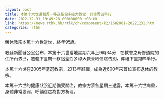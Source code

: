 ```yaml
---
layout: post
title: 本篤十六世遺體周一移送聖伯多祿大教堂　葬禮周四舉行
date: 2022-12-31 19:49:28.000000000 +08:00
link: https://news.rthk.hk/rthk/ch/component/k2/1682081-20221231.htm
categories: rthk
---
```


榮休教宗本篤十六世逝世，終年95歲。

教廷新聞辦公室公布，本篤十六世當地星期六早上9時34分，在教會之母修道院的住所內去世，遺體下星期一移送聖伯多祿大教堂給信眾告別，葬禮下星期四舉行。

本篤十六世在2005年當選教宗，2013年辭職，成為近600年來首位宣布退休的教宗。

本篤十六世的健康狀況近期備受關注，教宗方濟各星期三透露，本篤十六世病重，身體非常虛弱，呼籲信眾為對方祈禱。
